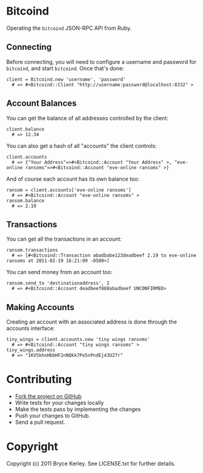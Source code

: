 # Bitcoind

Operating the `bitcoind` JSON-RPC API from Ruby.

## Connecting

Before connecting, you will need to configure a username and password for `bitcoind`, and start
`bitcoind`. Once that's done:

    client = Bitcoind.new 'username', 'password'
      # => #<Bitcoind::Client "http://username:password@localhost:8332" >

## Account Balances

You can get the balance of all addresses controlled by the client:

    client.balance
      # => 12.34

You can also get a hash of all "accounts" the client controls:

    client.accounts
      # => {"Your Address"=>#<Bitcoind::Account "Your Address" >, "eve-online ransoms"=>#<Bitcoind::Account "eve-online ransoms" >}

And of course each account has its own balance too:

    ransom = client.accounts['eve-online ransoms']
      # => #<Bitcoind::Account "eve-online ransoms" >
    ransom.balance
      # => 2.19

## Transactions

You can get all the transactions in an account:

    ransom.transactions
      # => [#<Bitcoind::Transaction abadbabe123deadbeef 2.19 to eve-online ransoms at 2011-02-19 16:21:09 -0500>]

You can send money from an account too:

    ransom.send_to 'destinationaddress', 2
      # => #<Bitcoind::Account deadbeef888abadbeef UNCONFIRMED>

## Making Accounts

Creating an account with an associated address is done through the accounts interface:

    tiny_wings = client.accounts.new 'tiny wings ransoms'
      # => #<Bitcoind::Account "tiny wings ransoms" >
    tiny_wings.address
      # => "1KV5khnHbbHF2nNQkk7Pe5nPndEj43U27r"

# Contributing

* [Fork the project on GitHub](https://github.com/bkerley/bitcoind)
* Write tests for your changes locally
* Make the tests pass by implementing the changes
* Push your changes to GitHub.
* Send a pull request.

# Copyright

Copyright (c) 2011 Bryce Kerley. See LICENSE.txt for further details.
